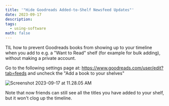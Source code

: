 ```yaml
---
title: '"Hide Goodreads Added-to-Shelf Newsfeed Updates"'
date: 2023-09-17
description: 
tags:
  - using-software
math: false
---
```


TIL how to prevent Goodreads books from showing up to your timeline when you add to e.g. a "Want to Read" shelf (for example for bulk adding), without making a private account.

Go to the following settings page at: <https://www.goodreads.com/user/edit?tab=feeds> and uncheck the "Add a book to your shelves"

![Screenshot 2023-09-17 at 11.28.05 AM](Screenshot%202023-09-17%20at%2011.28.05%20AM.png)

Note that now friends can still see all the titles you have added to your shelf, but it won't clog up the timeline.

